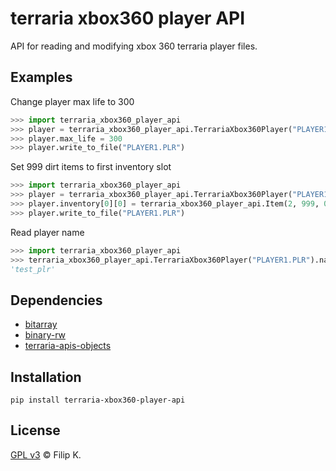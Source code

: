 # terraria xbox360 player API

API for reading and modifying xbox 360 terraria player files.

## Examples

Change player max life to 300
```python
>>> import terraria_xbox360_player_api
>>> player = terraria_xbox360_player_api.TerrariaXbox360Player("PLAYER1.PLR")
>>> player.max_life = 300
>>> player.write_to_file("PLAYER1.PLR")
```

Set 999 dirt items to first inventory slot
```python
>>> import terraria_xbox360_player_api
>>> player = terraria_xbox360_player_api.TerrariaXbox360Player("PLAYER1.PLR")
>>> player.inventory[0][0] = terraria_xbox360_player_api.Item(2, 999, 0)
>>> player.write_to_file("PLAYER1.PLR")
```

Read player name
```python
>>> import terraria_xbox360_player_api
>>> terraria_xbox360_player_api.TerrariaXbox360Player("PLAYER1.PLR").name
'test_plr'
```

## Dependencies

* [bitarray](https://github.com/ilanschnell/bitarray)
* [binary-rw](https://gitlab.com/fkwilczek/binary-rw)
* [terraria-apis-objects](https://gitlab.com/terraria-converters/terraria-apis-objects)

## Installation
```
pip install terraria-xbox360-player-api
```

## License

[GPL v3](LICENSE) © Filip K.
